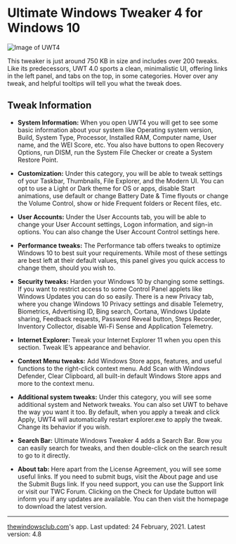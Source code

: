 # Ultimate Windows Tweaker 4 for Windows 10
![Image of UWT4](https://www.thewindowsclub.com/wp-content/uploads/2015/08/Ultimate-Windows-Tweaker-4-for-Windows-10.jpg)


This tweaker is just around 750 KB in size and includes over 200 tweaks. Like its predecessors, UWT 4.0 sports a clean, minimalistic UI, offering links in the left panel, and tabs on the top, in some categories. Hover over any tweak, and helpful tooltips will tell you what the tweak does.

## Tweak Information
- **System Information:** When you open UWT4 you will get to see some basic information about your system like Operating system version, Build, System Type, Processor, Installed RAM, Computer name, User name, and the WEI Score, etc. You also have buttons to open Recovery Options, run DISM, run the System File Checker or create a System Restore Point.

- **Customization:** Under this category, you will be able to tweak settings of your Taskbar, Thumbnails, File Explorer, and the Modern UI. You can opt to use a Light or Dark theme for OS or apps, disable Start animations, use default or change Battery Date & Time flyouts or change the Volume Control, show or hide Frequent folders or Recent files, etc.

- **User Accounts:** Under the User Accounts tab, you will be able to change your User Account settings, Logon information, and sign-in options. You can also change the User Account Control settings here.

- **Performance tweaks:** The Performance tab offers tweaks to optimize Windows 10 to best suit your requirements. While most of these settings are best left at their default values, this panel gives you quick access to change them, should you wish to.

- **Security tweaks:** Harden your Windows 10 by changing some settings. If you want to restrict access to some Control Panel applets like Windows Updates you can do so easily. There is a new Privacy tab, where you change Windows 10 Privacy settings and disable Telemetry, Biometrics, Advertising ID, Bing search, Cortana, Windows Update sharing, Feedback requests, Password Reveal button, Steps Recorder, Inventory Collector, disable Wi-Fi Sense and Application Telemetry.

- **Internet Explorer:** Tweak your Internet Explorer 11 when you open this section. Tweak IE’s appearance and behavior.

- **Context Menu tweaks:** Add Windows Store apps, features, and useful functions to the right-click context menu. Add Scan with Windows Defender, Clear Clipboard, all built-in default Windows Store apps and more to the context menu.

- **Additional system tweaks:** Under this category, you will see some additional system and Network tweaks. You can also set UWT to behave the way you want it too. By default, when you apply a tweak and click Apply, UWT4 will automatically restart explorer.exe to apply the tweak. Change its behavior if you wish.

- **Search Bar:** Ultimate Windows Tweaker 4 adds a Search Bar. Bow you can easily search for tweaks, and then double-click on the search result to go to it directly.

- **About tab:** Here apart from the License Agreement, you will see some useful links. If you need to submit bugs, visit the About page and use the Submit Bugs link. If you need support, you can use the Support link or visit our TWC Forum. Clicking on the Check for Update button will inform you if any updates are available. You can then visit the homepage to download the latest version.

---
[thewindowsclub.com](https://thewindowsclub.com/ultimate-windows-tweaker-4-windows-10)'s app. Last updated: 24 February, 2021. Latest version: 4.8
